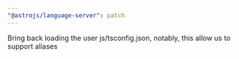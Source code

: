 ```yaml
---
"@astrojs/language-server": patch
---
```


Bring back loading the user js/tsconfig.json, notably, this allow us to support aliases
